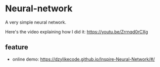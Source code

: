 # Neural-network

A very simple neural network.

Here's the video explaining how I did it: https://youtu.be/Zrrnqd0rCXg

## feature

- online demo: https://dzylikecode.github.io/Inspire-Neural-Network/#/
